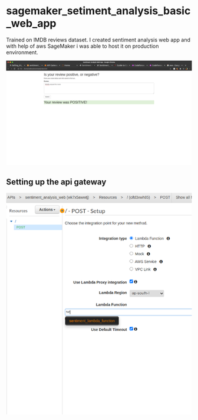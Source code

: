 # sagemaker_setiment_analysis_basic_web_app
Trained on IMDB reviews dataset. I created sentiment analysis web app and with help of aws SageMaker i was able to host it on production environment.


<img src="raw/Screenshot from 2021-01-05 12-30-53.png" title="hover text">
<h2> Setting up the api gateway </h2>
<img src="raw/Screenshot from 2021-01-05 12-23-22.png" alt="accessibility text">

